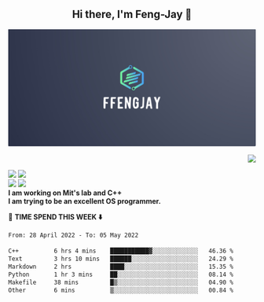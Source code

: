 <h2 align="center"> Hi there, I'm Feng-Jay 👋 </h2>  

![](https://github.com/Feng-Jay/DataStruct/blob/master/Image/1.png)  

<img align="right" src="https://github-readme-stats.vercel.app/api?username=Feng-Jay&show_icons=true&icon_color=CE1D2D&text_color=718096&bg_color=ffffff&hide_title=true" />


&emsp;

![](https://visitor-badge.glitch.me/badge?page_id=Feng-Jay.readme)
![](https://img.shields.io/badge/Concentrate-Cpp-blue)  
![](https://img.shields.io/badge/Rust-primer-orange)
![](https://img.shields.io/badge/Target-OS-9cf)  
**I am working on Mit's lab and C++**  
**I am trying to be an excellent OS programmer.**  


📘 **TIME SPEND THIS WEEK ⬇️**
<!--START_SECTION:waka-->

```text
From: 28 April 2022 - To: 05 May 2022

C++          6 hrs 4 mins    ███████████▓░░░░░░░░░░░░░   46.36 %
Text         3 hrs 10 mins   ██████░░░░░░░░░░░░░░░░░░░   24.29 %
Markdown     2 hrs           ████░░░░░░░░░░░░░░░░░░░░░   15.35 %
Python       1 hr 3 mins     ██░░░░░░░░░░░░░░░░░░░░░░░   08.14 %
Makefile     38 mins         █▒░░░░░░░░░░░░░░░░░░░░░░░   04.90 %
Other        6 mins          ▒░░░░░░░░░░░░░░░░░░░░░░░░   00.84 %
```

<!--END_SECTION:waka-->
